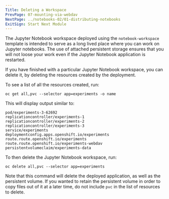 ```yaml
---
Title: Deleting a Workspace
PrevPage: 07-mounting-via-webdav
NextPage: ../notebooks-02/01-distributing-notebooks
ExitSign: Start Next Module
---
```


The Jupyter Notebook workspace deployed using the `notebook-workspace` template is intended to serve as a long lived place where you can work on Jupyter notebooks. The use of attached persistent storage ensures that you will not loose your work even if the Jupyter Notebook application is restarted.

If you have finished with a particular Jupyter Notebook workspace, you can delete it, by deleting the resources created by the deployment.

To see a list of all the resources created, run:

```execute
oc get all,pvc --selector app=experiments -o name
```

This will display output similar to:

```
pod/experiments-3-62692
replicationcontroller/experiments-1
replicationcontroller/experiments-2
replicationcontroller/experiments-3
service/experiments
deploymentconfig.apps.openshift.io/experiments
route.route.openshift.io/experiments
route.route.openshift.io/experiments-webdav
persistentvolumeclaim/experiments-data
```

To then delete the Jupyter Notebook workspace, run:

```execute
oc delete all,pvc --selector app=experiments
```

Note that this command will delete the deployed application, as well as the persistent volume. If you wanted to retain the persistent volume in order to copy files out of it at a later time, do not include `pvc` in the list of resources to delete.
